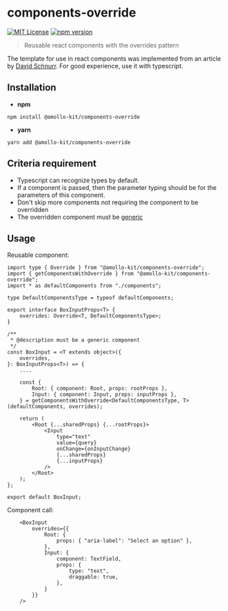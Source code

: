 # components-override

[![MIT License][license-image]][LICENSE]
[![npm version][npm-img]][npm]

> Reusable react components with the overrides pattern

The template for use in react components was implemented from an article by [David Schnurr](https://dschnurr.medium.com/better-reusable-react-components-with-the-overrides-pattern-9eca2339f646). For good experience, use it with typescript.

## Installation
- **npm**

```
npm install @amollo-kit/components-override
```

- **yarn**

```
yarn add @amollo-kit/components-override
```

## Criteria requirement

- Typescript can recognize types by default.
- If a component is passed, then the parameter typing should be for the parameters of this component.
- Don't skip more components not requiring the component to be overridden
- The overridden component must be [generic](https://medium.com/edonec/creating-a-generic-component-with-react-typescript-2c17f8c4386e)

## Usage
Reusable component:
```tsx
import type { Override } from "@amollo-kit/components-override";
import { getComponentsWithOverride } from "@amollo-kit/components-override";
import * as defaultComponents from "./components";

type DefaultComponentsType = typeof defaultComponents;

export interface BoxInputProps<T> {
    overrides: Override<T, DefaultComponentsType>;
}

/**
 * @description must be a generic component
 */
const BoxInput = <T extends object>({
    overrides,
}: BoxInputProps<T>) => {
    ....

    const {
        Root: { component: Root, props: rootProps },
        Input: { component: Input, props: inputProps },
    } = getComponentsWithOverride<DefaultComponentsType, T>(defaultComponents, overrides);

    return (
        <Root {...sharedProps} {...rootProps}>
            <Input
                type="text"
                value={query}
                onChange={onInputChange}
                {...sharedProps}
                {...inputProps}
            />
        </Root>
    );
};

export default BoxInput;
```

Component call:
```tsx
    <BoxInput
        overrides={{
            Root: {
                props: { "aria-label": "Select an option" },
            },
            Input: {
                component: TextField,
                props: {
                    type: "text",
                    draggable: true,
                },
            }
        }}
    />
```

[license-image]: https://img.shields.io/npm/l/format-message.svg
[LICENSE]: https://github.com/format-message/format-message/blob/master/LICENSE-MIT
[npm-img]: https://img.shields.io/npm/v/@amollo-kit/components-override.svg?style=flat
[npm]: https://www.npmjs.com/package/@amollo-kit/components-override
